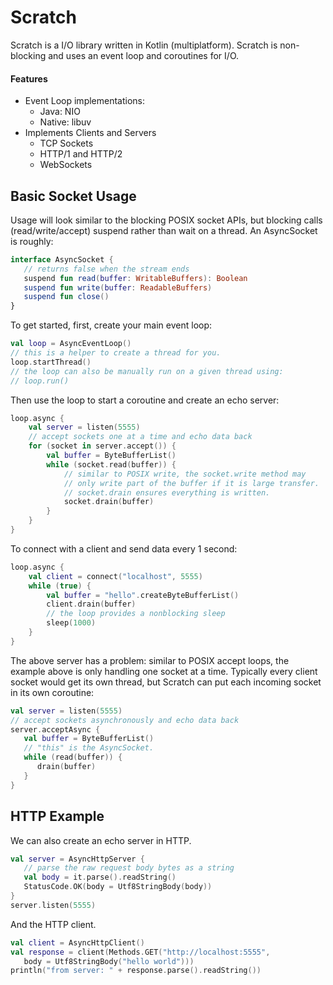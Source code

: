 # Scratch

Scratch is a I/O library written in Kotlin (multiplatform). Scratch is non-blocking and uses an event loop and coroutines for I/O.

#### Features

 * Event Loop implementations:
   * Java: NIO
   * Native: libuv
 * Implements Clients and Servers
   * TCP Sockets
   * HTTP/1 and HTTP/2
   * WebSockets

## Basic Socket Usage

Usage will look similar to the blocking POSIX socket APIs, but blocking calls (read/write/accept) suspend rather than wait on a thread. An AsyncSocket is roughly:

```kotlin
interface AsyncSocket {
   // returns false when the stream ends
   suspend fun read(buffer: WritableBuffers): Boolean
   suspend fun write(buffer: ReadableBuffers)
   suspend fun close()
}
```

To get started, first, create your main event loop:

```kotlin
val loop = AsyncEventLoop()
// this is a helper to create a thread for you.
loop.startThread()
// the loop can also be manually run on a given thread using:
// loop.run()
```

Then use the loop to start a coroutine and create an echo server:

```kotlin
loop.async {
    val server = listen(5555)
    // accept sockets one at a time and echo data back
    for (socket in server.accept()) { 
        val buffer = ByteBufferList()
        while (socket.read(buffer)) {
            // similar to POSIX write, the socket.write method may
            // only write part of the buffer if it is large transfer. 
            // socket.drain ensures everything is written.
            socket.drain(buffer)
        }
    }
}
```

To connect with a client and send data every 1 second:

```kotlin
loop.async {
    val client = connect("localhost", 5555)
    while (true) {
        val buffer = "hello".createByteBufferList()
        client.drain(buffer)
        // the loop provides a nonblocking sleep
        sleep(1000)
    }
}
```

The above server has a problem: similar to POSIX accept loops, the example above is only handling one socket at a time. Typically every client socket would get its own thread, but Scratch can put each incoming socket in its own coroutine:

```kotlin
val server = listen(5555)
// accept sockets asynchronously and echo data back
server.acceptAsync {
   val buffer = ByteBufferList()
   // "this" is the AsyncSocket. 
   while (read(buffer)) {
      drain(buffer)
   }
}
```

## HTTP Example

We can also create an echo server in HTTP.

```kotlin
val server = AsyncHttpServer {
   // parse the raw request body bytes as a string
   val body = it.parse().readString()
   StatusCode.OK(body = Utf8StringBody(body))
}
server.listen(5555)
```

And the HTTP client.

```kotlin
val client = AsyncHttpClient()
val response = client(Methods.GET("http://localhost:5555",
   body = Utf8StringBody("hello world")))
println("from server: " + response.parse().readString())
```
